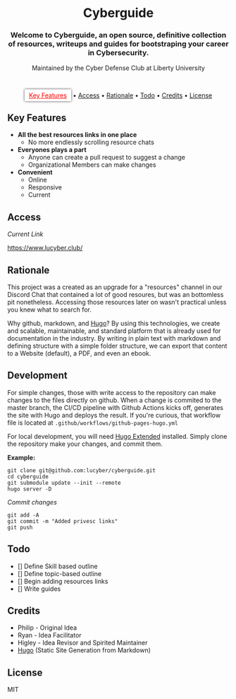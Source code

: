 
<h1 align="center">
  Cyberguide
</h1>

<h3 align="center">Welcome to Cyberguide, an open source, definitive collection of resources, writeups and guides for bootstraping your career in Cybersecurity.</h3>

<p align="center">Maintained by the Cyber Defense Club at Liberty University</p>


<br>

<p align="center">
  <a href="#key-features" style="color: red; padding-left: 10px; padding-right: 10px; padding-top: 5px; padding-bottom: 5px; border-radius: 3px; background-color: white; box-shadow: 0px 0px 5px 0px rgba(0,0,0,0.75);">Key Features</a> •
  <a href="#install">Access</a> •
  <a href="#install">Rationale</a> •
  <a href="#Todo">Todo</a> •
  <a href="#credits">Credits</a> •
  <a href="#license">License</a>
</p>


## Key Features
* **All the best resources links in one place**
    * No more endlessly scrolling resource chats
* **Everyones plays a part**
    * Anyone can create a pull request to suggest a change
    * Organizational Members can make changes
* **Convenient**
    * Online
    * Responsive
    * Current

## Access

*Current Link*

https://www.lucyber.club/

## Rationale

This project was a created as an upgrade for a "resources" channel in our Discord Chat
that contained a lot of good resoures, but was an bottomless pit nonetheless. Accessing 
those resources later on wasn't practical unless you knew what to search for.

Why github, markdown, and [Hugo](gohugo.io)? By using this technologies, we create
and scalable, maintainable, and standard platform that is already used for documentation in
the industry. By writing in plain text with markdown and defining structure with a simple folder
structure, we can export that content to a Website (default), a PDF, and even an ebook.

## Development

For simple changes, those with write access to the repository can make changes to the files directly on github. 
When a change is commited to the master branch, the CI/CD pipeline with Github Actions kicks off, generates the site
with Hugo and deploys the result. If you're curious, that workflow file is located at `.github/workflows/github-pages-hugo.yml`

For local development, you will need [Hugo Extended](gohugo.io) installed. Simply clone the repository
make your changes, and commit them. 

**Example:**

```
git clone git@github.com:lucyber/cyberguide.git
cd cyberguide
git submodule update --init --remote
hugo server -D
```

*Commit changes*

```
git add -A
git commit -m "Added privesc links"
git push
```

## Todo

* [] Define Skill based outline
* [] Define topic-based outline
* [] Begin adding resources links
* [] Write guides


## Credits

- Philip - Original Idea
- Ryan - Idea Facilitator
- Higley - Idea Revisor and Spirited Maintainer
- [Hugo](gohugo.io) (Static Site Generation from Markdown)

## License

MIT




